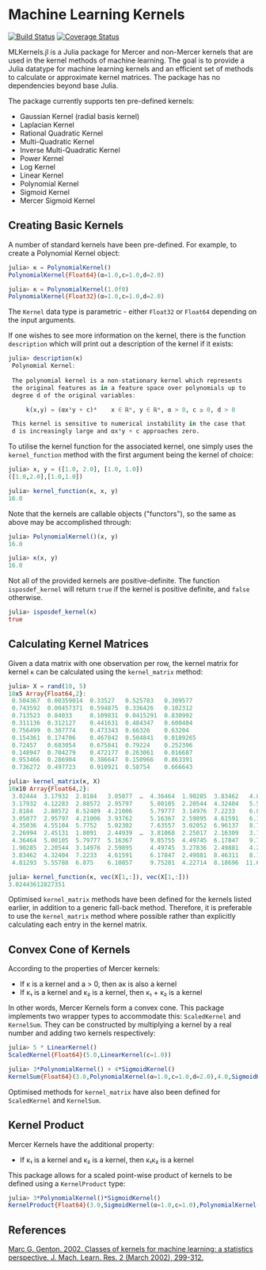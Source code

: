 # Machine Learning Kernels

[![Build Status](https://travis-ci.org/trthatcher/MLKernels.jl.svg?branch=master)](https://travis-ci.org/trthatcher/MLKernels.jl)
[![Coverage Status](https://coveralls.io/repos/trthatcher/MLKernels.jl/badge.svg)](https://coveralls.io/r/trthatcher/MLKernels.jl)

MLKernels.jl is a Julia package for Mercer and non-Mercer kernels that are used in the kernel methods of machine learning. The goal is to provide a Julia datatype for machine learning kernels and an efficient set of methods to calculate or approximate kernel matrices. The package has no dependencies beyond base Julia.

The package currently supports ten pre-defined kernels:

- Gaussian Kernel (radial basis kernel)
- Laplacian Kernel
- Rational Quadratic Kernel
- Multi-Quadratic Kernel
- Inverse Multi-Quadratic Kernel
- Power Kernel
- Log Kernel
- Linear Kernel
- Polynomial Kernel
- Sigmoid Kernel
- Mercer Sigmoid Kernel


## Creating Basic Kernels

A number of standard kernels have been pre-defined. For example, to create a Polynomial Kernel object:

```julia
julia> κ = PolynomialKernel()
PolynomialKernel{Float64}(α=1.0,c=1.0,d=2.0)

julia> κ = PolynomialKernel(1.0f0)
PolynomialKernel{Float32}(α=1.0,c=1.0,d=2.0)
```

The `Kernel` data type is parametric - either `Float32` or `Float64` depending on the input arguments. 

If one wishes to see more information on the kernel, there is the function `description` which will print out a description of the kernel if it exists:

```julia
julia> description(κ)
 Polynomial Kernel:
 
 The polynomial kernel is a non-stationary kernel which represents
 the original features as in a feature space over polynomials up to 
 degree d of the original variables:

     k(x,y) = (αxᵗy + c)ᵈ    x ∈ ℝⁿ, y ∈ ℝⁿ, α > 0, c ≥ 0, d > 0

 This kernel is sensitive to numerical instability in the case that
 d is increasingly large and αxᵗy + c approaches zero.
```

To utilise the kernel function for the associated kernel, one simply uses the `kernel_function` method with the first argument being the kernel of choice:

```julia
julia> x, y = ([1.0, 2.0], [1.0, 1.0])
([1.0,2.0],[1.0,1.0])

julia> kernel_function(κ, x, y)
16.0
```

Note that the kernels are callable objects ("functors"), so the same as above may be accomplished through:

```julia
julia> PolynomialKernel()(x, y)
16.0

julia> κ(x, y)
16.0
```

Not all of the provided kernels are positive-definite. The function `isposdef_kernel` will return `true` if the kernel is positive definite, and `false` otherwise.

```julia
julia> isposdef_kernel(κ)
true
```

## Calculating Kernel Matrices

Given a data matrix with one observation per row, the kernel matrix for kernel `κ` can be calculated using the `kernel_matrix` method:

```julia
julia> X = rand(10, 5)
10x5 Array{Float64,2}:
 0.504367  0.00359014  0.33527   0.525783   0.309577 
 0.743592  0.00457371  0.594875  0.336426   0.102312 
 0.713523  0.84033     0.109831  0.0415291  0.830992 
 0.311136  0.312127    0.441631  0.484347   0.600404 
 0.756499  0.307774    0.473343  0.66326    0.63204  
 0.154361  0.174706    0.467842  0.504841   0.0189265
 0.72457   0.683054    0.675841  0.79224    0.252396 
 0.148947  0.704279    0.472177  0.263061   0.016687 
 0.953466  0.286904    0.386647  0.150966   0.863391 
 0.736272  0.497723    0.910921  0.58754    0.666643 

julia> kernel_matrix(κ, X)
10x10 Array{Float64,2}:
 3.02444  3.17932  2.8184   3.05077  …  4.36464  1.90285  3.83462   4.81293
 3.17932  4.12283  2.88572  2.95797     5.00105  2.20544  4.32404   5.55788
 2.8184   2.88572  8.52409  4.21006     5.79777  3.14976  7.2233    6.875  
 3.05077  2.95797  4.21006  3.93762     5.16367  2.59895  4.61591   6.10857
 4.35036  4.55104  5.7752   5.02302     7.63557  3.02052  6.96137   8.71661
 2.26994  2.45131  1.8091   2.44939  …  3.81068  2.25017  2.16309   3.74812
 4.36464  5.00105  5.79777  5.16367     9.85755  4.49745  6.17847   9.75201
 1.90285  2.20544  3.14976  2.59895     4.49745  3.27836  2.49881   4.22714
 3.83462  4.32404  7.2233   4.61591     6.17847  2.49881  8.46311   8.18696
 4.81293  5.55788  6.875    6.10857     9.75201  4.22714  8.18696  11.6228 

julia> kernel_function(κ, vec(X[1,:]), vec(X[1,:]))
3.02443612827351
```

Optimised `kernel_matrix` methods have been defined for the kernels listed earlier, in addition to a generic fall-back method. Therefore, it is preferable to use the `kernel_matrix` method where possible rather than explicitly calculating each entry in the kernel matrix.

## Convex Cone of Kernels

According to the properties of Mercer kernels:

- If κ is a kernel and a > 0, then aκ is also a kernel
- If κ₁ is a kernel and κ₂ is a kernel, then κ₁ + κ₂ is a kernel

In other words, Mercer Kernels form a convex cone. This package implements two wrapper types to accommodate this: `ScaledKernel` and `KernelSum`. They can be constructed by multiplying a kernel by a real number and adding two kernels respectively:

```julia
julia> 5 * LinearKernel()
ScaledKernel{Float64}(5.0,LinearKernel(c=1.0))

julia> 3*PolynomialKernel() + 4*SigmoidKernel()
KernelSum{Float64}(3.0,PolynomialKernel(α=1.0,c=1.0,d=2.0),4.0,SigmoidKernel(α=1.0,c=1.0))
```

Optimised methods for `kernel_matrix` have also been defined for `ScaledKernel` and `KernelSum`.


## Kernel Product

Mercer Kernels have the additional property:

- If κ₁ is a kernel and κ₂ is a kernel, then κ₁κ₂ is a kernel

This package allows for a scaled point-wise product of kernels to be defined using a `KernelProduct` type:

```julia
julia> 3*PolynomialKernel()*SigmoidKernel()
KernelProduct{Float64}(3.0,SigmoidKernel(α=1.0,c=1.0),PolynomialKernel(α=1.0,c=1.0,d=2.0))
```

## References

[Marc G. Genton. 2002. Classes of kernels for machine learning: a statistics perspective. J. Mach. Learn. Res. 2 (March 2002), 299-312.](http://dl.acm.org/citation.cfm?id=944815)


